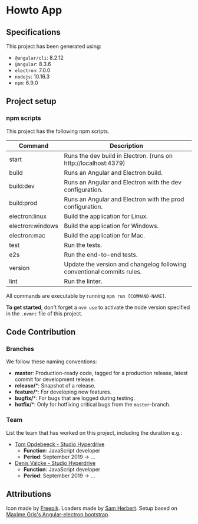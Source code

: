 # Howto App

## Specifications
This project has been generated using:
- `@angular/cli`: 8.2.12
- `@angular`: 8.3.6
- `electron`: 7.0.0
- `nodejs`: 10.16.3
- `npm`: 6.9.0

## Project setup
### npm scripts
This project has the following npm scripts.

| Command           | Description
| ----------------- | -----------
| start             | Runs the dev build in Electron. (runs on http://localhost:4379)
| build             | Runs an Angular and Electron build.
| build:dev         | Runs an Angular and Electron with the dev configuration.
| build:prod        | Runs an Angular and Electron with the prod configuration.
| electron:linux    | Build the application for Linux.
| electron:windows  | Build the application for Windows.
| electron:mac      | Build the application for Mac.
| test              | Run the tests.
| e2s               | Run the end-to-end tests.
| version           | Update the version and changelog following conventional commits rules.
| lint              | Run the linter.

All commands are executable by running `npm run [COMMAND-NAME]`.

**To get started**, don't forget a `nvm use` to activate the node version specified in the `.nvmrc` file of this project.

## Code Contribution ##
### Branches ###
We follow these naming conventions:
* **master**: Production-ready code, tagged for a production release, latest commit for development release.
* **release/***: Snapshot of a release.
* **feature/***: For developing new features.
* **bugfix/***: For bugs that are logged during testing.
* **hotfix/***: Only for hotfixing critical bugs from the `master`-branch.

### Team ###
List the team that has worked on this project, including the duration e.g.:
* [Tom Opdebeeck - Studio Hyperdrive](tom.opdebeeck@studiohyperdrive.be)
    * **Function**: JavaScript developer
    * **Period**: September 2019 -> ...
* [Denis Valcke - Studio Hyperdrive](denis.valcke@studiohyperdrive.be)
    * **Function**: JavaScript developer
    * **Period**: September 2019 -> ...

## Attributions
Icon made by [Freepik](www.flaticon.com).
Loaders made by [Sam Herbert](http://samherbert.net/svg-loaders/).
Setup based on [Maxime Gris's Angular-electron bootstrap](https://github.com/maximegris/angular-electron).
